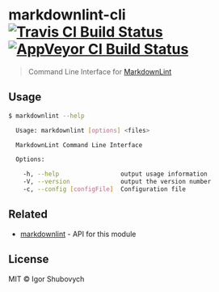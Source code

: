 # markdownlint-cli [![Travis CI Build Status][travis-badge]][travis-url] [![AppVeyor CI Build Status][appveyor-badge]][appveyor-url]

> Command Line Interface for [MarkdownLint](https://github.com/DavidAnson/markdownlint)

## Usage

```bash
$ markdownlint --help

  Usage: markdownlint [options] <files>

  MarkdownLint Command Line Interface

  Options:

    -h, --help                 output usage information
    -V, --version              output the version number
    -c, --config [configFile]  Configuration file
```

## Related

- [markdownlint](https://github.com/DavidAnson/markdownlint) - API for this module

## License

MIT © Igor Shubovych

[travis-badge]: https://img.shields.io/travis/igorshubovych/markdownlint-cli/master.svg?label=linux
[travis-url]: https://travis-ci.org/igorshubovych/markdownlint-cli

[appveyor-badge]: https://img.shields.io/appveyor/ci/igorshubovych/markdownlint-cli/master.svg?label=windows
[appveyor-url]: https://ci.appveyor.com/project/igorshubovych/markdownlint-cli
